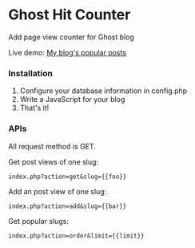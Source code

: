 # Ghost Hit Counter
Add page view counter for Ghost blog

Live demo: [My blog's popular posts](https://prinzeugen.net/popular-posts)

### Installation

1. Configure your database information in config.php
2. Write a JavaScript for your blog
3. That's it!

### APIs

All request method is GET.

Get post views of one slug:
```
index.php?action=get&slug={{foo}}
```

Add an post view of one slug:
```
index.php?action=add&slug={{bar}}
```

Get popular slugs:
```
index.php?action=order&limit={{limit}}
```
